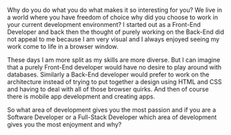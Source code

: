 Why do you do what you do what makes it so interesting for you? We live in a world where you have freedom of choice why did you choose to work in your current development environment? I started out as a Front-End Developer and back then the thought of purely working on the Back-End did not appeal to me because I am very visual and I always enjoyed seeing my work come to life in a browser window.

These days I am more split as my skills are more diverse. But I can imagine that a purely Front-End developer would have no desire to play around with databases. Similarly a Back-End developer would prefer to work on the architecture instead of trying to put together a design using HTML and CSS and having to deal with all of those browser quirks. And then of course there is mobile app development and creating apps.

So what area of development gives you the most passion and if you are a Software Developer or a Full-Stack Developer which area of development gives you the most enjoyment and why?
